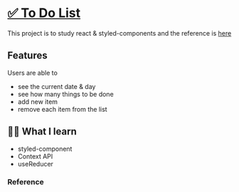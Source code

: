 # [✅ To Do List](https://sery-react-todolist.netlify.app/)

This project is to study react & styled-components and the reference is [here](https://react.vlpt.us/mashup-todolist/)

## Features

Users are able to

- see the current date & day
- see how many things to be done
- add new item
- remove each item from the list

## ✍🏻 What I learn

- styled-component
- Context API
- useReducer

### Reference
